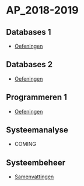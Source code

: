 # AP_2018-2019

## Databases 1
- [Oefeningen](/vakken/databases/algemeen.md)
## Databases 2
- [Oefeningen](/vakken/databases/module2/algemeen.md)
## Programmeren 1
- [Oefeningen](/vakken/programmeren/algemeen.md)
## Systeemanalyse
- COMING
## Systeembeheer
- [Samenvattingen](/vakken/systeembeheer/algemeen.md)
